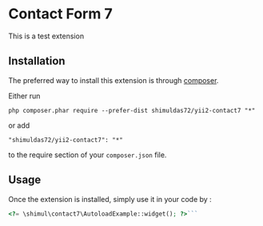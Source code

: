 Contact Form 7
==============
This is a test extension

Installation
------------

The preferred way to install this extension is through [composer](http://getcomposer.org/download/).

Either run

```
php composer.phar require --prefer-dist shimuldas72/yii2-contact7 "*"
```

or add

```
"shimuldas72/yii2-contact7": "*"
```

to the require section of your `composer.json` file.


Usage
-----

Once the extension is installed, simply use it in your code by  :

```php
<?= \shimul\contact7\AutoloadExample::widget(); ?>```